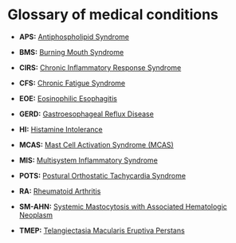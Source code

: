 # Glossary of medical conditions

* **APS:** [Antiphospholipid Syndrome](topics/antiphospholipid-syndrome)

* **BMS:** [Burning Mouth Syndrome](topics/burning-mouth-syndrome)

* **CIRS:** [Chronic Inflammatory Response Syndrome](chronic-inflammatory-response-syndrome)

* **CFS:** [Chronic Fatigue Syndrome](topics/chronic-fatigue-syndrome)

* **EOE:** [Eosinophilic Esophagitis](topics/eosinophilic-esophagitis)

* **GERD:** [Gastroesophageal Reflux Disease](topics/gastroesophageal-reflux-disease)

* **HI:** [Histamine Intolerance](topics/histamine-intolerance)

* **MCAS:** [Mast Cell Activation Syndrome (MCAS)](topics/mast-cell-activation-syndrome)

* **MIS:** [Multisystem Inflammatory Syndrome](topics/multisystem-inflammatory-syndrome)

* **POTS:** [Postural Orthostatic Tachycardia Syndrome](topics/postural-orthostatic-tachycardia-syndrome)

* **RA:** [Rheumatoid Arthritis](topics/rheumatoid-arthritis)

* **SM-AHN:** [Systemic Mastocytosis with Associated Hematologic Neoplasm](systemic-mastocytosis-with-associated-hematologic-neoplasm)

* **TMEP:** [Telangiectasia Macularis Eruptiva Perstans](topics/telangiectasia-macularis-eruptiva-perstans)
